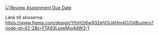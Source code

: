 [![Review Assignment Due Date](https://classroom.github.com/assets/deadline-readme-button-22041afd0340ce965d47ae6ef1cefeee28c7c493a6346c4f15d667ab976d596c.svg)](https://classroom.github.com/a/9024RRcp)

Länk till skisserna:
https://www.figma.com/design/YfoH2i6w932efjOIJAHm4G/GitBusters?node-id=42-2&t=YTA93LpiwMjo4dW3-1 
